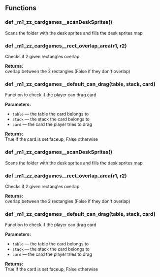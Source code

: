 ## Functions

### def _m1_zz_cardgames__scanDeskSprites()

Scans the folder with the desk sprites and fills the desk sprites map

### def _m1_zz_cardgames__rect_overlap_area(r1, r2)

Checks if 2 given rectangles overlap

**Returns:**<br>
overlap between the 2 rectangles (False if they don't overlap)

### def _m1_zz_cardgames__default_can_drag(table, stack, card)

Function to check if the player can drag card

**Parameters:**
- `table` &mdash; the table the card belongs to
- `stack` &mdash; the stack the card belongs to
- `card` &mdash; the card the player tries to drag


**Returns:**<br>
True if the card is set faceup, False otherwise

### def _m1_zz_cardgames__scanDeskSprites()

Scans the folder with the desk sprites and fills the desk sprites map

### def _m1_zz_cardgames__rect_overlap_area(r1, r2)

Checks if 2 given rectangles overlap

**Returns:**<br>
overlap between the 2 rectangles (False if they don't overlap)

### def _m1_zz_cardgames__default_can_drag(table, stack, card)

Function to check if the player can drag card

**Parameters:**
- `table` &mdash; the table the card belongs to
- `stack` &mdash; the stack the card belongs to
- `card` &mdash; the card the player tries to drag


**Returns:**<br>
True if the card is set faceup, False otherwise

